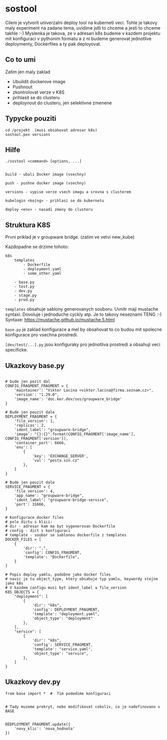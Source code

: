 sostool
=======
Cilem je vytvorit univerzalni deploy tool na kuberneti veci.
Tohle je takovy maly experiment na zadane tema, uvidime jstli to chceme
a jesti to chceme takhle :-)
Myslenka je takova, ze v adresari k8s budeme v kazdem projektu mit konfiguraci
v pythonim formatu a z ni budeme generovat jednotlive deploymenty, Dockerfiles
a ty pak deployovat.

Co to umi
---------
Zatim jen maly zaklad

- Ubuildit dockerove image
- Pushnout 
- zkontrolovat verze v K8S
- prihlasit se do clusteru
- deploynout do clusteru, jen selektivne zmenene

 
Typycke pouziti
---------------

```
cd /projekt  (musi obsahovat adresar k8s)
sostool.pex versions
```

Hilfe
-----

```
./sostool <command> [options, ...]


build - ubali Docker image (vsechny)

push - pushne docker image (vsechny)

versions - vypise verze vsech imagu a srovna s clusterem

kubelogin <ko|ng> - prihlasi se do kubernetu

deploy <env> - nasadi zmeny do clusteru
```

Struktura K8S
-------------
Prvni priklad je v groupware bridge. (zatim ve vetvi new_kube)

Kazdopadne se drzime tohoto:

```
k8s
    templates
        - Dockerfile
        - deployment.yaml
        - some_other.yaml
    
    - base.py
    - test.py
    - dev.py
    - stage.py
    - prod.py
```

`templates` obsahuje sablony generovanych souboru. Uvnitr maji mustache syntaxi.
Dovoluje i jednoduche cyckly atp. Je to takovy neseznami TENG :-) 
Syntaxe: https://mustache.github.io/mustache.5.html

`base.py` je zaklad konfigurace a mel by obsahovat to co budou mit spolecne
konfigurace pro vsechna prostredi.

`[dev/test/...].py` jsou konfiguraky pro jednotliva prostredi a obsahuji veci specificke.


Ukazkovy base.py
----------------

```

# bude jen pozit dal
CONFIG_FRAGMENT_FRAGMENT = {
    'maintainer': "Viktor Lacina <viktor.lacina@firma.seznam.cz>",
    'version': "1.29.0",
    'image_name': 'doc.ker.dev/sos/groupware_bridge'
}

# Bude jen pouzit dale
DEPLOYMENT_FRAGMENT = {
    'file_version': 1,
    'replicas': 2,
    'ident_label': "groupware-bridge",
    'image': "{}:{}".format(CONFIG_FRAGMENT['image_name'], CONFIG_FRAGMENT['version']),
    'container_port': 6666,
    'env': [
        {
            'key': 'EXCHANGE_SERVER',
            'val': "posta.szn.cz"
        },
    ]
}

# Bude jen pouzit dale
SERVICE_FRAGMENT = {
    'file_version': 4,
    'app_name': "groupware-bridge",
    'ident_label': "groupware-bridge-service",
    'port': 31666,
}

# Konfigurace docker files
# pole dictu s klici:
# dir - adresar kam ma byt vygenerovan Dockerfile
# config - dict s konfiguraci
# template - soubor se sablonou dockerfile z templates
DOCKER_FILES = [
    {
        'dir': ".",
        'config': CONFIG_FRAGMENT,
        'template': "Dockerfile",
    }
]

# Popis deploy yamlu, podobne jako docker files
# navic je tu object_type, ktery obsahuje typ yamlu, keywordy stejne jako k8s
# V kazdem configu musi byt ident_label a file_version
K8S_OBJECTS = {
    "deployment": [
        {
            'dir': "k8s",
            'config': DEPLOYMENT_FRAGMENT,
            'template': "deployment.yaml",
            'object_type': "deployment"
        },
    ],
    "service": [
        {
            'dir': "k8s",
            'config': SERVICE_FRAGMENT,
            'template': "service.yaml",
            'object_type': "service",
        },
    ]
}
```

Ukazkovy dev.py
----------------

```
from base import *  #  Tim podedime konfiguraci


# Tady muzeme prekryt, nebo modifikovat cokoliv, co je nadefinovano v BASE


DEDPLOYMENT_FRAGMENT.update({
    'novy_klic': 'nova_hodnota'
})

```